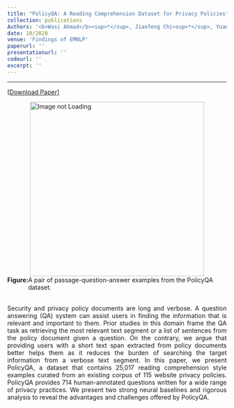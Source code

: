 ```yaml
---
title: "PolicyQA: A Reading Comprehension Dataset for Privacy Policies"
collection: publications
Authors: '<b>Wasi Ahmad</b><sup>*</sup>, Jianfeng Chi<sup>*</sup>, Yuan Tian, and Kai-Wei Chang.'
date: 10/2020
venue: 'Findings of EMNLP'
paperurl: ''
presentationurl: ''
codeurl: ''
excerpt: ''
---
```

---
<a href='' target="_blank">[Download Paper]</a>
<div style='display: flex; justify-content: center;'>
<img src='https://wasiahmad.github.io/files/publications/2020/policyqa_example.png' 
alt='Image not Loading' style='width:400px;' align='middle'> <br>
</div>
<div style='display: flex; justify-content: center;'>
  <b>Figure:</b> A pair of passage-question-answer examples from the PolicyQA dataset.<br><br>
</div>

<p align="justify">
Security and privacy policy documents are long and verbose. A question answering (QA) system can assist users in finding the information that is relevant and 
important to them. Prior studies in this domain frame the QA task as retrieving the most relevant text segment or a list of sentences from the policy document 
given a question. On the contrary, we argue that providing users with a short text span extracted from policy documents better helps them as it reduces the 
burden of searching the target information from a verbose text segment. In this paper, we present PolicyQA, a dataset that contains 25,017 reading comprehension 
style examples curated from an existing corpus of 115 website privacy policies. PolicyQA provides 714 human-annotated questions written for a wide range of 
privacy practices. We present two strong neural baselines and rigorous analysis to reveal the advantages and challenges offered by PolicyQA.
</p>

